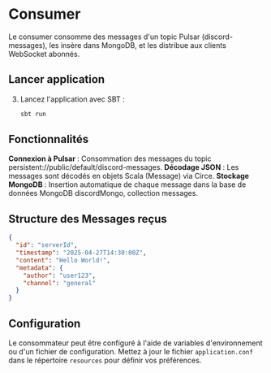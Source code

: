 # Consumer

Le consumer consomme des messages d'un topic Pulsar (discord-messages), les insère dans MongoDB, et les distribue aux clients WebSocket abonnés.

## Lancer application

3. Lancez l'application avec SBT :
   ```bash
   sbt run
   ```

## Fonctionnalités

**Connexion à Pulsar** : Consommation des messages du topic persistent://public/default/discord-messages.
**Décodage JSON** : Les messages sont décodés en objets Scala (Message) via Circe.
**Stockage MongoDB** : Insertion automatique de chaque message dans la base de données MongoDB discordMongo, collection messages.

## Structure des Messages reçus

```json
{
  "id": "serverId",
  "timestamp": "2025-04-27T14:30:00Z",
  "content": "Hello World!",
  "metadata": {
    "author": "user123",
    "channel": "general"
  }
}
```

## Configuration

Le consommateur peut être configuré à l'aide de variables d'environnement ou d'un fichier de configuration. Mettez à jour le fichier `application.conf` dans le répertoire `resources` pour définir vos préférences.
